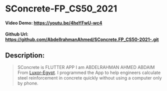 # SConcrete-FP_CS50_2021
#### Video Demo:  <https://youtu.be/4heYFwU-wc4>
#### Github Url:  <https://github.com/AbdellrahmanAhmed/SConcrete.FP_CS50-2021-.git>
## Description:
> SConcrete is FLUTTER APP
I am ABDELRAHMAN AHMED ABDAIM
From [Luxor-Egypt](https://en.wikipedia.org/wiki/Luxor).
I programmed the App to help engineers calculate steel reinforcement in concrete quickly without using a computer only by phone.


